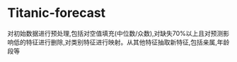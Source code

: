 # Titanic-forecast
对初始数据进行预处理,包括对空值填充(中位数/众数),对缺失70%以上且对预测影响低的特征进行删除,对类别特征进行映射。从其他特征抽取新特征,包括亲属,年龄段等

